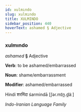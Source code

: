 ```yaml
---
id: xulmındo
slug: xulmındo
title: XULMINDO
sidebar_position: 440
hoverText: ashamed § Adjective
---
```


### xulmındo

*ashamed* **§** Adjective

**Verb**: to be ashamed/embarrassed

**Noun**: shame/embarrassment

**Modifier**: ashamed/embarrassed

Hindi शरमिंदा śarmindā [ʃəɾ.mɪ̃n̪.d̪äː]

*Indo-Iranian Language Family*